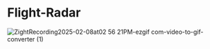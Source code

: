 # Flight-Radar


![ZightRecording2025-02-08at02 56 21PM-ezgif com-video-to-gif-converter (1)](https://github.com/user-attachments/assets/d243268d-755a-45bd-a542-c755b7de1964)
